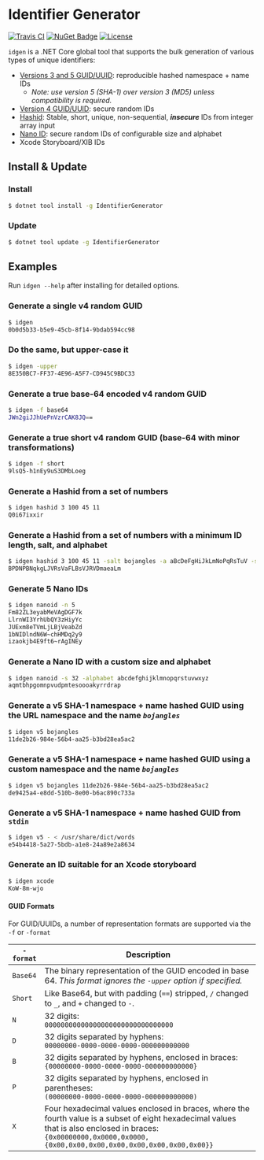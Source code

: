 # Identifier Generator

[![Travis CI](https://travis-ci.org/abock/idgen.svg?branch=master)](https://travis-ci.org/abock/idgen)
[![NuGet Badge](https://buildstats.info/nuget/IdentifierGenerator)](https://www.nuget.org/packages/IdentifierGenerator/)
[![License](https://img.shields.io/badge/license-MIT%20License-blue.svg)](LICENSE)

`idgen` is a .NET Core global tool that supports the bulk generation of various types of unique identifiers:

* [Versions 3 and 5 GUID/UUID](https://en.wikipedia.org/wiki/Universally_unique_identifier#Versions_3_and_5_(namespace_name-based)): reproducible hashed namespace + name IDs
  * _Note: use version 5 (SHA-1) over version 3 (MD5) unless compatibility is required._
* [Version 4 GUID/UUID](https://en.wikipedia.org/wiki/Universally_unique_identifier#Version_4_(random)): secure random IDs
* [Hashid](https://hashids.org/): Stable, short, unique, non-sequential, **_insecure_** IDs from integer array input
* [Nano ID](https://zelark.github.io/nano-id-cc/): secure random IDs of configurable size and alphabet
* Xcode Storyboard/XIB IDs

## Install & Update

### Install

```bash
$ dotnet tool install -g IdentifierGenerator
```

### Update

```bash
$ dotnet tool update -g IdentifierGenerator
```

## Examples

Run `idgen --help` after installing for detailed options.

### Generate a single v4 random GUID
```bash
$ idgen
0b0d5b33-b5e9-45cb-8f14-9bdab594cc98
```

### Do the same, but upper-case it
```bash
$ idgen -upper
8E350BC7-FF37-4E96-A5F7-CD945C9BDC33
```

### Generate a true base-64 encoded v4 random GUID
```bash
$ idgen -f base64
JWn2giJJhUePnVzrCAK8JQ==
```

### Generate a true short v4 random GUID (base-64 with minor transformations)
```bash
$ idgen -f short
9lsQ5-h1nEy9uS3DMbLoeg
```

### Generate a Hashid from a set of numbers
```bash
$ idgen hashid 3 100 45 11
Q0i67ixxir
```

### Generate a Hashid from a set of numbers with a minimum ID length, salt, and alphabet
```bash
$ idgen hashid 3 100 45 11 -salt bojangles -a aBcDeFgHiJkLmNoPqRsTuV -s 32
BPDNPBNqkgLJVRsVaFLBsVJRVDmaeaLm
```

### Generate 5 Nano IDs
```bash
$ idgen nanoid -n 5
Fm82ZL3eyabMeVAgDGF7k
LlrnWI3YrhUbQY3zHiyYc
JUExm8eTVmLjLBjVeabZd
1bNIDlndN6W~chHMDq2y9
izaokjb4E9ft6~rAgINEy
```

### Generate a Nano ID with a custom size and alphabet
```bash
$ idgen nanoid -s 32 -alphabet abcdefghijklmnopqrstuvwxyz
aqmtbhpgomnpvudpmtesoooakyrrdrap
```

### Generate a v5 SHA-1 namespace + name hashed GUID using the URL namespace and the name _`bojangles`_
```bash
$ idgen v5 bojangles
11de2b26-984e-56b4-aa25-b3bd28ea5ac2
```

### Generate a v5 SHA-1 namespace + name hashed GUID using a custom namespace and the name _`bojangles`_
```bash
$ idgen v5 bojangles 11de2b26-984e-56b4-aa25-b3bd28ea5ac2
de9425a4-e8dd-510b-8e00-b6ac890c733a
```

### Generate a v5 SHA-1 namespace + name hashed GUID from `stdin`

```bash
$ idgen v5 - < /usr/share/dict/words
e54b4418-5a27-5bdb-a1e8-24a89e2a8634
```

### Generate an ID suitable for an Xcode storyboard
```bash
$ idgen xcode
KoW-8m-wjo
```

#### GUID Formats

For GUID/UUIDs, a number of representation formats are supported via the `-f` or `-format`

| `-format` | Description |
| --------------- | ----------- |
| `Base64` | The binary representation of the GUID encoded in base 64. _This format ignores the `-upper` option if specified._ |
| `Short` | Like Base64, but with padding (`==`) stripped, `/` changed to `_`, and `+` changed to `-`. |
| `N` | 32 digits:<br>`00000000000000000000000000000000` |
| `D` | 32 digits separated by hyphens:<br>`00000000-0000-0000-0000-000000000000` |
| `B` | 32 digits separated by hyphens, enclosed in braces:<br>`{00000000-0000-0000-0000-000000000000}` |
| `P` | 32 digits separated by hyphens, enclosed in parentheses:<br>`(00000000-0000-0000-0000-000000000000)` |
| `X` | Four hexadecimal values enclosed in braces, where the fourth value is a subset of eight hexadecimal values that is also enclosed in braces:<br>`{0x00000000,0x0000,0x0000,{0x00,0x00,0x00,0x00,0x00,0x00,0x00,0x00}}` |
